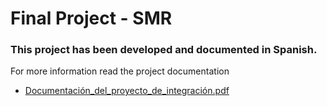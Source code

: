 # Final Project - SMR
### This project has been developed and documented in Spanish. 
For more information read the project documentation 
  * [Documentación_del_proyecto_de_integración.pdf](https://github.com/psuarezdev/Final-Project-SMR/blob/main/Documentaci%C3%B3n_del_proyecto_de_integraci%C3%B3n.pdf)
